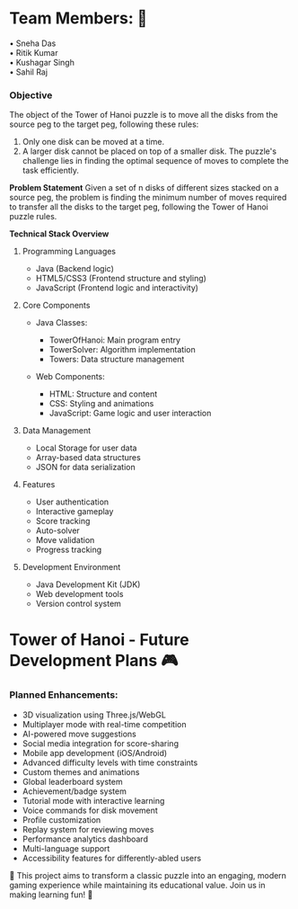 # Team Members: 🙌

•	Sneha Das    			                                
•	Ritik Kumar   	
•	Kushagar Singh  
•	Sahil Raj

### Objective
The object of the Tower of Hanoi puzzle is to move all the disks from the source peg to the target peg, following these rules:
1.	Only one disk can be moved at a time.
2.	A larger disk cannot be placed on top of a smaller disk.
The puzzle's challenge lies in finding the optimal sequence of moves to complete the task efficiently.
 
**Problem Statement**
Given a set of n disks of different sizes stacked on a source peg, the problem is finding the minimum number of moves required to transfer all the disks to the target peg, following the Tower of Hanoi puzzle rules.

**Technical Stack Overview**
1. Programming Languages
   - Java (Backend logic)
   - HTML5/CSS3 (Frontend structure and styling)
   - JavaScript (Frontend logic and interactivity)

2. Core Components
   - Java Classes:
     * TowerOfHanoi: Main program entry
     * TowerSolver: Algorithm implementation
     * Towers: Data structure management
   
   - Web Components:
     * HTML: Structure and content
     * CSS: Styling and animations
     * JavaScript: Game logic and user interaction

3. Data Management
   - Local Storage for user data
   - Array-based data structures
   - JSON for data serialization

4. Features
   - User authentication
   - Interactive gameplay
   - Score tracking
   - Auto-solver
   - Move validation
   - Progress tracking

5. Development Environment
   - Java Development Kit (JDK)
   - Web development tools
   - Version control system

# Tower of Hanoi - Future Development Plans 🎮

### Planned Enhancements:
- 3D visualization using Three.js/WebGL
- Multiplayer mode with real-time competition
- AI-powered move suggestions
- Social media integration for score-sharing
- Mobile app development (iOS/Android)
- Advanced difficulty levels with time constraints
- Custom themes and animations
- Global leaderboard system
- Achievement/badge system
- Tutorial mode with interactive learning
- Voice commands for disk movement
- Profile customization
- Replay system for reviewing moves
- Performance analytics dashboard
- Multi-language support
- Accessibility features for differently-abled users

🚀 This project aims to transform a classic puzzle into an engaging, modern gaming experience while maintaining its educational value. Join us in making learning fun! 🌟
